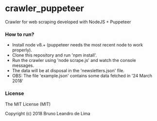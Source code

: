 # crawler_puppeteer
Crawler for web scraping developed with NodeJS + Puppeteer

### How to run? ###

* Install node v8.+ (puppeteer needs the most recent node to work properly).
* Clone this repository and run 'npm install'.
* Run the crawler using 'node scrape.js' and watch the console messages.
* The data will be at disposal in the 'newsletters.json' file.
* OBS: The file 'example.json' contains some data fetched in '24 March 2018'

### License ###

The MIT License (MIT)

Copyright (c) 2018 Bruno Leandro de Lima